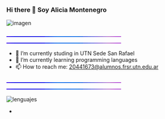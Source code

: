 ### Hi there 👋 Soy Alicia Montenegro
   ![imagen](https://github.com/vmgith/vmgith/assets/105835509/992d97b2-5050-4c1a-8582-e4779a2c9b67)


![imagen](https://raw.githubusercontent.com/AnderMendoza/AnderMendoza/main/assets/line-neon.gif)![imagen](https://raw.githubusercontent.com/AnderMendoza/AnderMendoza/main/assets/line-neon.gif)

- 🔭 I’m currently studing in UTN Sede San Rafael
- 🌱 I’m currently learning programming languages
- 📫 How to reach me: 20441673@alumnos.frsr.utn.edu.ar
  
![imagen](https://raw.githubusercontent.com/AnderMendoza/AnderMendoza/main/assets/line-neon.gif)![imagen](https://raw.githubusercontent.com/AnderMendoza/AnderMendoza/main/assets/line-neon.gif)

![lenguajes](https://github.com/vmgith/vmgith/assets/105835509/3f74a6de-16e9-469c-92ab-7d44e84f4470)

- 
<!--
**vmgith/vmgith** is a ✨ _special_ ✨ repository because its `README.md` (this file) appears on your GitHub profile.

Here are some ideas to get you started:

- 🔭 I’m currently studing working in UTN Sede San Rafael
- 🌱 I’m currently learning ...
- 👯 I’m looking to collaborate on ...
- 🤔 I’m looking for help with ...
- 💬 Ask me about ...
- 📫 How to reach me: ...
- 😄 Pronouns: ...
- ⚡ Fun fact: ...
-->
